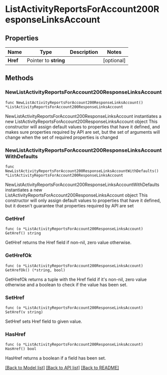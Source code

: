 # ListActivityReportsForAccount200ResponseLinksAccount

## Properties

Name | Type | Description | Notes
------------ | ------------- | ------------- | -------------
**Href** | Pointer to **string** |  | [optional] 

## Methods

### NewListActivityReportsForAccount200ResponseLinksAccount

`func NewListActivityReportsForAccount200ResponseLinksAccount() *ListActivityReportsForAccount200ResponseLinksAccount`

NewListActivityReportsForAccount200ResponseLinksAccount instantiates a new ListActivityReportsForAccount200ResponseLinksAccount object
This constructor will assign default values to properties that have it defined,
and makes sure properties required by API are set, but the set of arguments
will change when the set of required properties is changed

### NewListActivityReportsForAccount200ResponseLinksAccountWithDefaults

`func NewListActivityReportsForAccount200ResponseLinksAccountWithDefaults() *ListActivityReportsForAccount200ResponseLinksAccount`

NewListActivityReportsForAccount200ResponseLinksAccountWithDefaults instantiates a new ListActivityReportsForAccount200ResponseLinksAccount object
This constructor will only assign default values to properties that have it defined,
but it doesn't guarantee that properties required by API are set

### GetHref

`func (o *ListActivityReportsForAccount200ResponseLinksAccount) GetHref() string`

GetHref returns the Href field if non-nil, zero value otherwise.

### GetHrefOk

`func (o *ListActivityReportsForAccount200ResponseLinksAccount) GetHrefOk() (*string, bool)`

GetHrefOk returns a tuple with the Href field if it's non-nil, zero value otherwise
and a boolean to check if the value has been set.

### SetHref

`func (o *ListActivityReportsForAccount200ResponseLinksAccount) SetHref(v string)`

SetHref sets Href field to given value.

### HasHref

`func (o *ListActivityReportsForAccount200ResponseLinksAccount) HasHref() bool`

HasHref returns a boolean if a field has been set.


[[Back to Model list]](../README.md#documentation-for-models) [[Back to API list]](../README.md#documentation-for-api-endpoints) [[Back to README]](../README.md)


